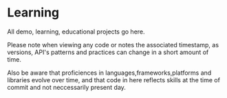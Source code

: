 # Learning

All  demo, learning, educational projects go here.

Please note when viewing any code or notes the associated timestamp, as versions, API's patterns and practices can change in a short amount of time.

Also be aware that proficiences in languages,frameworks,platforms and libraries evolve over time, and that code in here reflects skills at the time of commit and not neccessarily present day.
